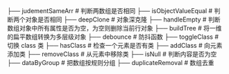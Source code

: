 ├── judementSameArr                        	# 判断两数组是否相同
├── isObjectValueEqual                      # 判断两个对象是否相同
├── deepClone                        		# 对象深克隆
├── handleEmpty                        		# 判断数组对象中所有属性是否为空，为空则删除当前行对象
├── buildTree                        		# 将一维的扁平数组转换为多层级对象
├── debounce                        		# 防抖函数
├── toggleClass                        		# 切换 class 类
├── hasClass                        		# 检查一个元素是否有类
├── addClass                        		# 向元素添加类
├── removeClass                        		# 从元素中移除类
├── isNull                        		    # 判断内容是否为空
├── dataByGroup                        		# 把数组按规则分组
├── duplicateRemoval                        # 数组去重
